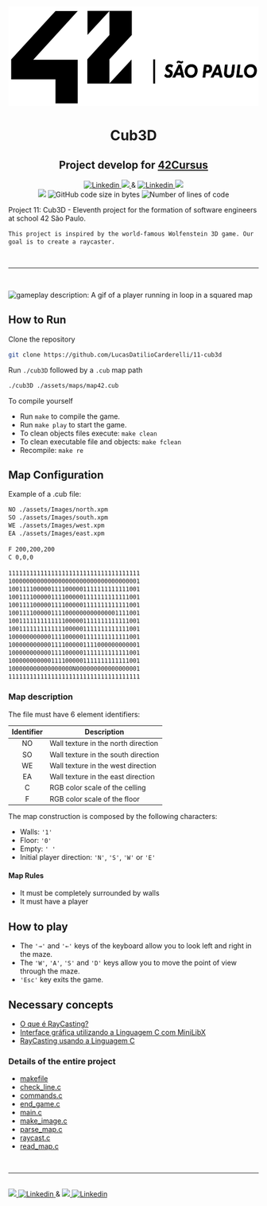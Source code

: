 <div align="center">
	<a href="https://www.42sp.org.br/">
		<img src="https://github.com/LucasDatilioCarderelli/42Cursus/blob/master/img/42-saopaulo.png" height=200>
	</a>
<h1> Cub3D </h1>
</div>

<h2 align="center">
	Project develop for <a href="https://github.com/LucasDatilioCarderelli/42Cursus"> 42Cursus </a>
</h2>

<p align="center">
	<a href="https://www.linkedin.com/in/lucasdatiliocarderelli/">
		<img alt="Linkedin" src="https://img.shields.io/badge/Lucas Datilio Carderelli-blue?style=flat&logo=Linkedin&logoColor=white" />
	</a>
	<a href="https://github.com/LucasDatilioCarderelli" alt="login intra">
		<img src="https://img.shields.io/badge/-ldatilio-gray?style=flat&logo=42&logoColor=white" />
	</a>
    &
	<a href="https://www.linkedin.com/in/viniciusnaziozeno/">
    	<img alt="Linkedin" src="https://img.shields.io/badge/Vinicius Naziozeno-blue?style=flat&logo=Linkedin&logoColor=white" />
  	</a>
	<a href="https://github.com/Vinicius-Santoro" alt="login intra">
    	<img src="https://img.shields.io/badge/-vnazioze-gray?style=flat&logo=42&logoColor=white" />
	</a>
	<br>
    <img src="https://img.shields.io/github/last-commit/LucasDatilioCarderelli/02-Pipex?color=blue">
	<img alt="GitHub code size in bytes" src="https://img.shields.io/github/languages/code-size/LucasDatilioCarderelli/02-Pipex?color=blue" />
	<img alt="Number of lines of code" src="https://img.shields.io/tokei/lines/github/LucasDatilioCarderelli/02-Pipex?color=blue" />
</p>

Project 11: Cub3D - Eleventh project for the formation of software engineers at school 42 São Paulo.

	This project is inspired by the world-famous Wolfenstein 3D game. Our goal is to create a raycaster.

<br>

---

<br>

![gameplay](https://user-images.githubusercontent.com/83036509/219818886-1cb1f06d-862c-473e-a2bd-305c0960e93b.gif)
description: A gif of a player running in loop in a squared map

## **How to Run**

Clone the repository
```bash
git clone https://github.com/LucasDatilioCarderelli/11-cub3d
```

Run `./cub3D` followed by a `.cub` map path
```bash
./cub3D ./assets/maps/map42.cub
```

To compile yourself
- Run `make` to compile the game.
- Run `make play` to start the game.
- To clean objects files execute: `make clean`
- To clean executable file and objects: `make fclean`
- Recompile: `make re`

## **Map Configuration**

Example of a .cub file:

```
NO ./assets/Images/north.xpm
SO ./assets/Images/south.xpm  
WE ./assets/Images/west.xpm
EA ./assets/Images/east.xpm  

F 200,200,200
C 0,0,0

1111111111111111111111111111111111111
1000000000000000000000000000000000001
1001111000001111000001111111111111001
1001111000001111000001111111111111001
1001111000001111000001111111111111001
1001111000001111000000000000001111001
1001111111111111000001111111111111001
1001111111111111000001111111111111001
1000000000001111000001111111111111001
1000000000001111000001111000000000001
1000000000001111000001111111111111001
1000000000001111000001111111111111001
100000000000000000N000000000000000001
1111111111111111111111111111111111111
```

### Map description

The file must have 6 element identifiers:

| Identifier |        Description	    |
|:----------:|--------------------------|
|NO| Wall texture in the north direction|
|SO| Wall texture in the south direction|
|WE| Wall texture in the west direction	|
|EA| Wall texture in the east direction	|
|C | RGB color scale of the celling		|
|F | RGB color scale of the floor		|


The map construction is composed by the following characters:

- Walls: `'1'`
- Floor: `'0'`
- Empty: `' '`
- Initial player direction: `'N'`, `'S'`, `'W'` or `'E'`

#### Map Rules

- It must be completely surrounded by walls
- It must have a player

## How to play

- The `'→'` and `'←'`  keys of the keyboard allow you to look left and
right in the maze.
- The `'W'`, `'A'`, `'S'` and `'D'` keys allow you to move the point of view through
the maze.
- `'Esc'` key exits the game.

## Necessary concepts

- [O que é RayCasting?](docs/necessary_concepts/raycasting.md)
- [Interface gráfica utilizando a Linguagem C com MiniLibX](docs/necessary_concepts/interface.md)
- [RayCasting usando a Linguagem C](docs/necessary_concepts/raycasting-c.md)

### Details of the entire project

- [makefile](docs/project_details/makefile.md)
- [check_line.c](docs/project_details/check_line.md)
- [commands.c](docs/project_details/commands.md)
- [end_game.c](docs/project_details/end_game.md)
- [main.c](docs/project_details/main.md)
- [make_image.c](docs/project_details/make_image.md)
- [parse_map.c](docs/project_details/parse_map.md)
- [raycast.c](docs/project_details/raycast.md)
- [read_map.c](docs/project_details/read_map.md)

<br>

---

<br>

<a href="https://github.com/LucasDatilioCarderelli" alt="login intra">
    <img src="https://img.shields.io/badge/-ldatilio-gray?style=flat&logo=42&logoColor=white" />
</a>
<a href="https://www.linkedin.com/in/lucasdatiliocarderelli/">
    <img alt="Linkedin" src="https://img.shields.io/badge/Lucas Datilio Carderelli-blue?style=flat&logo=Linkedin&logoColor=white" /> 
</a>
&
<a href="https://github.com/Vinicius-Santoro" alt="login intra">
	<img src="https://img.shields.io/badge/-vnazioze-gray?style=flat&logo=42&logoColor=white" />
</a>
<a href="https://www.linkedin.com/in/viniciusnaziozeno/">
	<img alt="Linkedin" src="https://img.shields.io/badge/Vinicius Naziozeno-blue?style=flat&logo=Linkedin&logoColor=white" />
</a>
<br>